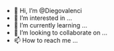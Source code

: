 - 👋 Hi, I’m @Diegovalenci
- 👀 I’m interested in ...
- 🌱 I’m currently learning ...
- 💞️ I’m looking to collaborate on ...
- 📫 How to reach me ...

<!---
Diegovalenci/Diegovalenci is a ✨ special ✨ repository because its `README.md` (this file) appears on your GitHub profile.
You can click the Preview link to take a look at your changes.
--->
